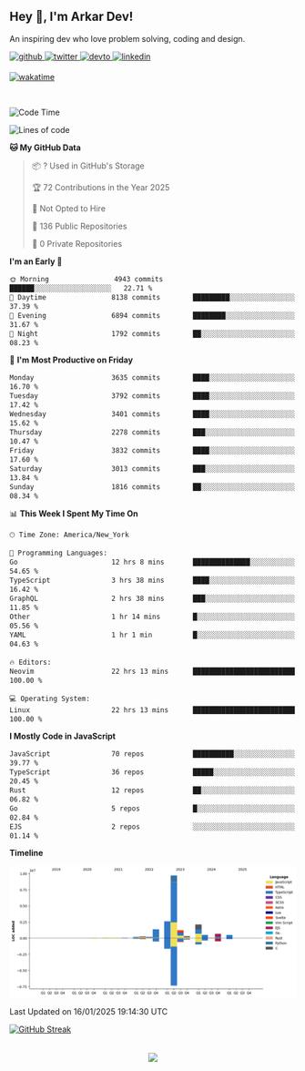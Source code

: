 ## Hey 👋, I'm Arkar Dev!  

An inspiring dev who love problem solving, coding and design.

<a href="https://github.com/Riley1101" target="_blank">
<img src=https://img.shields.io/badge/github-%2324292e.svg?&style=for-the-badge&logo=github&logoColor=white alt=github style="margin-bottom: 5px;" />
</a>
<a href="https://twitter.com/arkardev" target="_blank">
<img src=https://img.shields.io/badge/twitter-%2300acee.svg?&style=for-the-badge&logo=twitter&logoColor=white alt=twitter style="margin-bottom: 5px;" />
</a>
<a href="https://dev.to/riley1101" target="_blank">
<img src=https://img.shields.io/badge/dev.to-%2308090A.svg?&style=for-the-badge&logo=dev.to&logoColor=white alt=devto style="margin-bottom: 5px;" />
</a>
<a href="https://linkedin.com/in/arkar-kaung-myat" target="_blank">
<img src=https://img.shields.io/badge/linkedin-%231E77B5.svg?&style=for-the-badge&logo=linkedin&logoColor=white alt=linkedin style="margin-bottom: 5px;" />
</a>
  
[![wakatime](https://wakatime.com/badge/user/cf23b6e3-75f8-4c04-b0e3-273191c8d2ec.svg)](https://wakatime.com/@cf23b6e3-75f8-4c04-b0e3-273191c8d2ec)

<br/>

<!--START_SECTION:waka-->
![Code Time](http://img.shields.io/badge/Code%20Time-1%2C251%20hrs%207%20mins-blue)

![Lines of code](https://img.shields.io/badge/From%20Hello%20World%20I%27ve%20Written-20.1%20million%20lines%20of%20code-blue)

**🐱 My GitHub Data** 

> 📦 ? Used in GitHub's Storage 
 > 
> 🏆 72 Contributions in the Year 2025
 > 
> 🚫 Not Opted to Hire
 > 
> 📜 136 Public Repositories 
 > 
> 🔑 0 Private Repositories 
 > 
**I'm an Early 🐤** 

```text
🌞 Morning                4943 commits        ██████░░░░░░░░░░░░░░░░░░░   22.71 % 
🌆 Daytime                8138 commits        █████████░░░░░░░░░░░░░░░░   37.39 % 
🌃 Evening                6894 commits        ████████░░░░░░░░░░░░░░░░░   31.67 % 
🌙 Night                  1792 commits        ██░░░░░░░░░░░░░░░░░░░░░░░   08.23 % 
```
📅 **I'm Most Productive on Friday** 

```text
Monday                   3635 commits        ████░░░░░░░░░░░░░░░░░░░░░   16.70 % 
Tuesday                  3792 commits        ████░░░░░░░░░░░░░░░░░░░░░   17.42 % 
Wednesday                3401 commits        ████░░░░░░░░░░░░░░░░░░░░░   15.62 % 
Thursday                 2278 commits        ███░░░░░░░░░░░░░░░░░░░░░░   10.47 % 
Friday                   3832 commits        ████░░░░░░░░░░░░░░░░░░░░░   17.60 % 
Saturday                 3013 commits        ███░░░░░░░░░░░░░░░░░░░░░░   13.84 % 
Sunday                   1816 commits        ██░░░░░░░░░░░░░░░░░░░░░░░   08.34 % 
```


📊 **This Week I Spent My Time On** 

```text
🕑︎ Time Zone: America/New_York

💬 Programming Languages: 
Go                       12 hrs 8 mins       ██████████████░░░░░░░░░░░   54.65 % 
TypeScript               3 hrs 38 mins       ████░░░░░░░░░░░░░░░░░░░░░   16.42 % 
GraphQL                  2 hrs 38 mins       ███░░░░░░░░░░░░░░░░░░░░░░   11.85 % 
Other                    1 hr 14 mins        █░░░░░░░░░░░░░░░░░░░░░░░░   05.56 % 
YAML                     1 hr 1 min          █░░░░░░░░░░░░░░░░░░░░░░░░   04.63 % 

🔥 Editors: 
Neovim                   22 hrs 13 mins      █████████████████████████   100.00 % 

💻 Operating System: 
Linux                    22 hrs 13 mins      █████████████████████████   100.00 % 
```

**I Mostly Code in JavaScript** 

```text
JavaScript               70 repos            ██████████░░░░░░░░░░░░░░░   39.77 % 
TypeScript               36 repos            █████░░░░░░░░░░░░░░░░░░░░   20.45 % 
Rust                     12 repos            ██░░░░░░░░░░░░░░░░░░░░░░░   06.82 % 
Go                       5 repos             █░░░░░░░░░░░░░░░░░░░░░░░░   02.84 % 
EJS                      2 repos             ░░░░░░░░░░░░░░░░░░░░░░░░░   01.14 % 
```



**Timeline**

![Lines of Code chart](https://raw.githubusercontent.com/Riley1101/Riley1101/main/assets/bar_graph.png)


 Last Updated on 16/01/2025 19:14:30 UTC
<!--END_SECTION:waka-->

[![GitHub Streak](https://streak-stats.demolab.com?user=Riley1101)](https://git.io/streak-stats)
  
<br/>  
<div align="center">
<img src="https://komarev.com/ghpvc/?username=Riley1101&&style=flat-square" align="center" />
</div>  

